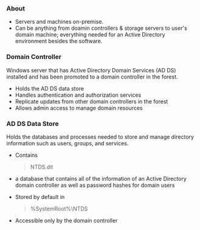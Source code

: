 ### About
- Servers and machines on-premise.
- Can be anything from doamin controllers & storage servers to user's domain machine; everything needed for an Active Directory environment besides the software.

### Domain Controller
Windows server that has Active Directory Domain Services (AD DS) installed and has been promoted to a domain controller in the forest.
- Holds the AD DS data store
- Handles authentication and authorization services 
- Replicate updates from other domain controllers in the forest
- Allows admin access to manage domain resources

### AD DS Data Store
Holds the databases and processes needed to store and manage directory information such as users, groups, and services.
+ Contains <blockquote>NTDS.dit</blockquote>
 + a database that contains all of the information of an Active Directory domain controller as well as password hashes for domain users
- Stored by default in <blockquote>%SystemRoot%\NTDS</blockquote>
- Accessible only by the domain controller
